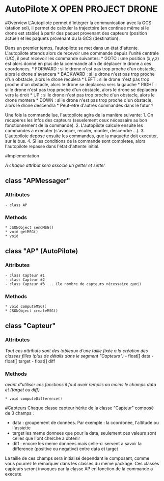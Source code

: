 # AutoPilote X OPEN PROJECT DRONE


#Overview
L'Autopilote permet d'intègrer la communication avec la GCS (station sol), il permet de calculer la trajectoire (en continue même si le drone est stable) à partir des paquet provenant des capteurs (position actuel) et les paquets provenant du la GCS (destination).

Dans un premier temps, l'autopilote se met dans un état d'attente.
L'autopilote attends alors de recevoir une commande depuis l'unité centrale (UC),
il peut recevoir les commande suivantes:
    * GOTO : une position (x,y,z) est alors donné en plus de la commande afin de déplacer le drone a ces coordonees.
    * FORWARD : si le drone n'est pas trop proche d'un obstacle, alors le drone s'avancera
    * BACKWARD : si le drone n'est pas trop proche d'un obstacle, alors le drone reculera
    * LEFT : si le drone n'est pas trop proche d'un obstacle, alors le drone se deplacera vers la gauche
    * RIGHT : si le drone n'est pas trop proche d'un obstacle, alors le drone se deplacera vers la droit
    * UP : si le drone n'est pas trop proche d'un obstacle, alors le drone montera
    * DOWN : si le drone n'est pas trop proche d'un obstacle, alors le drone descendra
    * Peut-etre d'autres commandes dans le futur ?

Une fois la commande lue, l'autopilote agira de la manière suivante:
    1. On récupères les infos des capteurs (seuelement ceux nécessaire au bon fonctionnement de la commande).
    2. L'autopilote calcule ensuite les commandes a executer (s'avancer, reculer, monter, descendre ...).
    3. L'autopilote depose ensuite les commandes, que la maquette doit executer, sur le bus.
    4. Si les conditions de la commande sont completee, alors l'autopilote repasse dans l'état d'attente initial.

#Implementation

*A chaque attribut sera associé un getter et setter*


## class "APMessager"
### Attributes
    - class AP

### Methods
    * JSONObject sendMSG()
    * void getMSG()
    * void

## class "AP" (AutoPilote)
### Attributes
    - class Capteur #1
    - class Capteur #2
    - class Capteur #3 ... (le nombre de capteurs nécessaire quoi)

### Methods
    * void computeMSG()
    * JSONObject createMSG()

## class "Capteur"
### Attributes
*Tout ces attributs sont des tableaux d'une taille fixée a la création des classes filles (plus de détails dans le segment "Capteurs")*
    - float[] data
    - float[] target
    - float[] diff

### Methods
*avant d'utiliser ces fonctions il faut avoir remplis au moins le champs data et (target ou diff)*

    * void computeDifference()

#Capteurs
Chaque classe capteur hérite de la classe "Capteur" composé de 3 champs :
- data : groupement de données. Par exemple : la coordonée, l'altitude ou l'assiette
- target  les meme donnees que pour la data, seulement ces valeurs sont celles que l'ont cherche a obtenir
- diff : encore les meme donnees mais celle-ci servent a savoir la difference (positive ou negative) entre data et target

La taille de ces champs sera initialisé dependant le composant, comme vous pourrez le remarquer dans les classes du meme package. Ces classes capteurs seront invoques par la classe AP en fonction de la commande a execute.
